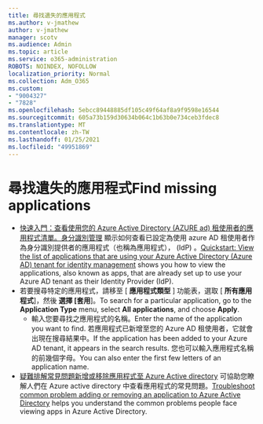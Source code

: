```yaml
---
title: 尋找遺失的應用程式
ms.author: v-jmathew
author: v-jmathew
manager: scotv
ms.audience: Admin
ms.topic: article
ms.service: o365-administration
ROBOTS: NOINDEX, NOFOLLOW
localization_priority: Normal
ms.collection: Adm_O365
ms.custom:
- "9004327"
- "7828"
ms.openlocfilehash: 5ebcc89448885df105c49f64af8a9f9598e16544
ms.sourcegitcommit: 605a73b159d30634b064c1b63b0e734ceb3fdec8
ms.translationtype: MT
ms.contentlocale: zh-TW
ms.lasthandoff: 01/25/2021
ms.locfileid: "49951869"
---
```

# <a name="find-missing-applications"></a><span data-ttu-id="b3696-102">尋找遺失的應用程式</span><span class="sxs-lookup"><span data-stu-id="b3696-102">Find missing applications</span></span>

- <span data-ttu-id="b3696-103">[快速入門：查看使用您的 Azure Active Directory (AZURE ad) 租使用者的應用程式清單。身分識別管理](https://docs.microsoft.com/azure/active-directory/manage-apps/view-applications-portal) 顯示如何查看已設定為使用 azure AD 租使用者作為身分識別提供者的應用程式（也稱為應用程式）， (IdP) 。</span><span class="sxs-lookup"><span data-stu-id="b3696-103">[Quickstart: View the list of applications that are using your Azure Active Directory (Azure AD) tenant for identity management](https://docs.microsoft.com/azure/active-directory/manage-apps/view-applications-portal) shows you how to view the applications, also known as apps, that are already set up to use your Azure AD tenant as their Identity Provider (IdP).</span></span>
- <span data-ttu-id="b3696-104">若要搜尋特定的應用程式，請移至 [ **應用程式類型** ] 功能表，選取 [ **所有應用程式**]，然後 **選擇 [套用**]。</span><span class="sxs-lookup"><span data-stu-id="b3696-104">To search for a particular application, go to the **Application Type** menu, select **All applications**, and choose **Apply**.</span></span>
  - <span data-ttu-id="b3696-105">輸入您要尋找之應用程式的名稱。</span><span class="sxs-lookup"><span data-stu-id="b3696-105">Enter the name of the application you want to find.</span></span> <span data-ttu-id="b3696-106">若應用程式已新增至您的 Azure AD 租使用者，它就會出現在搜尋結果中。</span><span class="sxs-lookup"><span data-stu-id="b3696-106">If the application has been added to your Azure AD tenant, it appears in the search results.</span></span> <span data-ttu-id="b3696-107">您也可以輸入應用程式名稱的前幾個字母。</span><span class="sxs-lookup"><span data-stu-id="b3696-107">You can also enter the first few letters of an application name.</span></span>
- <span data-ttu-id="b3696-108">[疑難排解常見問題新增或移除應用程式至 Azure Active directory](https://docs.microsoft.com/azure/active-directory/manage-apps/troubleshoot-adding-apps) 可協助您瞭解人們在 Azure active directory 中查看應用程式的常見問題。</span><span class="sxs-lookup"><span data-stu-id="b3696-108">[Troubleshoot common problem adding or removing an application to Azure Active Directory](https://docs.microsoft.com/azure/active-directory/manage-apps/troubleshoot-adding-apps) helps you understand the common problems people face viewing apps in Azure Active Directory.</span></span>
